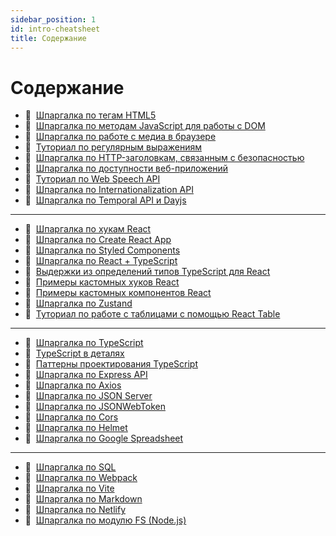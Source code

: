 ```yaml
---
sidebar_position: 1
id: intro-cheatsheet
title: Содержание
---
```


# Содержание

- :memo:&nbsp;&nbsp;[Шпаргалка по тегам HTML5](./html5)
- :memo:&nbsp;&nbsp;[Шпаргалка по методам JavaScript для работы с DOM](./js-dom)
- :memo:&nbsp;&nbsp;[Шпаргалка по работе с медиа в браузере](./web-media)
- :memo:&nbsp;&nbsp;[Туториал по регулярным выражениям](./regexp)
- :memo:&nbsp;&nbsp;[Шпаргалка по HTTP-заголовкам, связанным с безопасностью](./security-headers)
- :memo:&nbsp;&nbsp;[Шпаргалка по доступности веб-приложений](./web-accessibility)
- :memo:&nbsp;&nbsp;[Туториал по Web Speech API](./web-speech)
- :memo:&nbsp;&nbsp;[Шпаргалка по Internationalization API](./intl)
- :memo:&nbsp;&nbsp;[Шпаргалка по Temporal API и Dayjs](./temporal)

---

- :memo:&nbsp;&nbsp;[Шпаргалка по хукам React](./react-hooks)
- :memo:&nbsp;&nbsp;[Шпаргалка по Create React App](./create-react-app)
- :memo:&nbsp;&nbsp;[Шпаргалка по Styled Components](./styled-components)
- :memo:&nbsp;&nbsp;[Шпаргалка по React + TypeScript](./react-typescript)
- :memo:&nbsp;&nbsp;[Выдержки из определений типов TypeScript для React](./react-types)
- :memo:&nbsp;&nbsp;[Примеры кастомных хуков React](./custom-hooks)
- :memo:&nbsp;&nbsp;[Примеры кастомных компонентов React](./custom-components)
- :memo:&nbsp;&nbsp;[Шпаргалка по Zustand](./zustand)
- :memo:&nbsp;&nbsp;[Туториал по работе с таблицами с помощью React Table](./react-table)

---

- :memo:&nbsp;&nbsp;[Шпаргалка по TypeScript](./ts)
- :memo:&nbsp;&nbsp;[TypeScript в деталях](./mastering-ts)
- :memo:&nbsp;&nbsp;[Паттерны проектирования TypeScript](./ts-design-patterns)
- :memo:&nbsp;&nbsp;[Шпаргалка по Express API](./express-api)
- :memo:&nbsp;&nbsp;[Шпаргалка по Axios](./axios)
- :memo:&nbsp;&nbsp;[Шпаргалка по JSON Server](./json-server)
- :memo:&nbsp;&nbsp;[Шпаргалка по JSONWebToken](./jsonwebtoken)
- :memo:&nbsp;&nbsp;[Шпаргалка по Cors](./cors)
- :memo:&nbsp;&nbsp;[Шпаргалка по Helmet](./helmet)
- :memo:&nbsp;&nbsp;[Шпаргалка по Google Spreadsheet](./google-spreadsheet)

---

- :memo:&nbsp;&nbsp;[Шпаргалка по SQL](./sql)
- :memo:&nbsp;&nbsp;[Шпаргалка по Webpack](./webpack)
- :memo:&nbsp;&nbsp;[Шпаргалка по Vite](./vite)
- :memo:&nbsp;&nbsp;[Шпаргалка по Markdown](./markdown)
- :memo:&nbsp;&nbsp;[Шпаргалка по Netlify](./netlify)
- :memo:&nbsp;&nbsp;[Шпаргалка по модулю FS (Node.js)](./fs)
